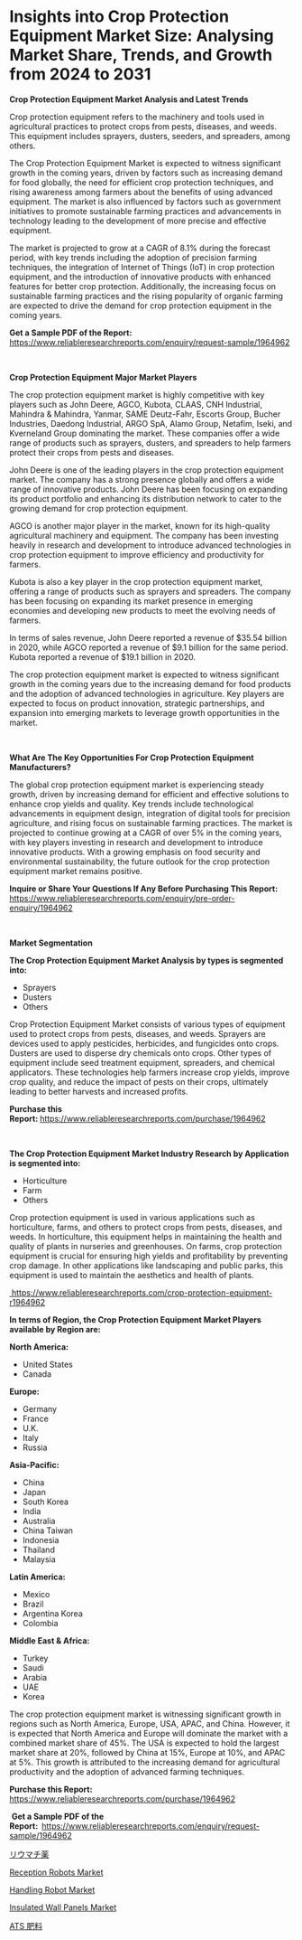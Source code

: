<p><h1>Insights into Crop Protection Equipment Market Size: Analysing Market Share, Trends, and Growth from 2024 to 2031</h1></p><p><strong>Crop Protection Equipment Market Analysis and Latest Trends</strong></p>
<p><p>Crop protection equipment refers to the machinery and tools used in agricultural practices to protect crops from pests, diseases, and weeds. This equipment includes sprayers, dusters, seeders, and spreaders, among others.</p><p>The Crop Protection Equipment Market is expected to witness significant growth in the coming years, driven by factors such as increasing demand for food globally, the need for efficient crop protection techniques, and rising awareness among farmers about the benefits of using advanced equipment. The market is also influenced by factors such as government initiatives to promote sustainable farming practices and advancements in technology leading to the development of more precise and effective equipment.</p><p>The market is projected to grow at a CAGR of 8.1% during the forecast period, with key trends including the adoption of precision farming techniques, the integration of Internet of Things (IoT) in crop protection equipment, and the introduction of innovative products with enhanced features for better crop protection. Additionally, the increasing focus on sustainable farming practices and the rising popularity of organic farming are expected to drive the demand for crop protection equipment in the coming years.</p></p>
<p><strong>Get a Sample PDF of the Report:&nbsp;</strong> <a href="https://www.reliableresearchreports.com/enquiry/request-sample/1964962">https://www.reliableresearchreports.com/enquiry/request-sample/1964962</a></p>
<p>&nbsp;</p>
<p><strong>Crop Protection Equipment Major Market Players</strong></p>
<p><p>The crop protection equipment market is highly competitive with key players such as John Deere, AGCO, Kubota, CLAAS, CNH Industrial, Mahindra & Mahindra, Yanmar, SAME Deutz-Fahr, Escorts Group, Bucher Industries, Daedong Industrial, ARGO SpA, Alamo Group, Netafim, Iseki, and Kverneland Group dominating the market. These companies offer a wide range of products such as sprayers, dusters, and spreaders to help farmers protect their crops from pests and diseases.</p><p>John Deere is one of the leading players in the crop protection equipment market. The company has a strong presence globally and offers a wide range of innovative products. John Deere has been focusing on expanding its product portfolio and enhancing its distribution network to cater to the growing demand for crop protection equipment.</p><p>AGCO is another major player in the market, known for its high-quality agricultural machinery and equipment. The company has been investing heavily in research and development to introduce advanced technologies in crop protection equipment to improve efficiency and productivity for farmers.</p><p>Kubota is also a key player in the crop protection equipment market, offering a range of products such as sprayers and spreaders. The company has been focusing on expanding its market presence in emerging economies and developing new products to meet the evolving needs of farmers.</p><p>In terms of sales revenue, John Deere reported a revenue of $35.54 billion in 2020, while AGCO reported a revenue of $9.1 billion for the same period. Kubota reported a revenue of $19.1 billion in 2020.</p><p>The crop protection equipment market is expected to witness significant growth in the coming years due to the increasing demand for food products and the adoption of advanced technologies in agriculture. Key players are expected to focus on product innovation, strategic partnerships, and expansion into emerging markets to leverage growth opportunities in the market.</p></p>
<p>&nbsp;</p>
<p><strong>What Are The Key Opportunities For Crop Protection Equipment Manufacturers?</strong></p>
<p><p>The global crop protection equipment market is experiencing steady growth, driven by increasing demand for efficient and effective solutions to enhance crop yields and quality. Key trends include technological advancements in equipment design, integration of digital tools for precision agriculture, and rising focus on sustainable farming practices. The market is projected to continue growing at a CAGR of over 5% in the coming years, with key players investing in research and development to introduce innovative products. With a growing emphasis on food security and environmental sustainability, the future outlook for the crop protection equipment market remains positive.</p></p>
<p><strong>Inquire or Share Your Questions If Any Before Purchasing This Report:</strong> <a href="https://www.reliableresearchreports.com/enquiry/pre-order-enquiry/1964962">https://www.reliableresearchreports.com/enquiry/pre-order-enquiry/1964962</a></p>
<p>&nbsp;</p>
<p><strong>Market Segmentation</strong></p>
<p><strong>The Crop Protection Equipment Market Analysis by types is segmented into:</strong></p>
<p><ul><li>Sprayers</li><li>Dusters</li><li>Others</li></ul></p>
<p><p>Crop Protection Equipment Market consists of various types of equipment used to protect crops from pests, diseases, and weeds. Sprayers are devices used to apply pesticides, herbicides, and fungicides onto crops. Dusters are used to disperse dry chemicals onto crops. Other types of equipment include seed treatment equipment, spreaders, and chemical applicators. These technologies help farmers increase crop yields, improve crop quality, and reduce the impact of pests on their crops, ultimately leading to better harvests and increased profits.</p></p>
<p><strong>Purchase this Report:&nbsp;</strong><a href="https://www.reliableresearchreports.com/purchase/1964962">https://www.reliableresearchreports.com/purchase/1964962</a></p>
<p>&nbsp;</p>
<p><strong>The Crop Protection Equipment Market Industry Research by Application is segmented into:</strong></p>
<p><ul><li>Horticulture</li><li>Farm</li><li>Others</li></ul></p>
<p><p>Crop protection equipment is used in various applications such as horticulture, farms, and others to protect crops from pests, diseases, and weeds. In horticulture, this equipment helps in maintaining the health and quality of plants in nurseries and greenhouses. On farms, crop protection equipment is crucial for ensuring high yields and profitability by preventing crop damage. In other applications like landscaping and public parks, this equipment is used to maintain the aesthetics and health of plants.</p></p>
<p><a href="https://www.reliableresearchreports.com/crop-protection-equipment-r1964962">&nbsp;https://www.reliableresearchreports.com/crop-protection-equipment-r1964962</a></p>
<p><strong>In terms of Region, the Crop Protection Equipment Market Players available by Region are:</strong></p>
<p>
    <p> <strong> North America: </strong>
        <ul>
            <li>United States</li>
            <li>Canada</li>
        </ul>
        </p> 
    <p> <strong> Europe: </strong>
        <ul>
            <li>Germany</li>
            <li>France</li>
            <li>U.K.</li>
            <li>Italy</li>
            <li>Russia</li>
        </ul>
        </p> 
    <p> <strong> Asia-Pacific: </strong>
        <ul>
            <li>China</li>
            <li>Japan</li>
            <li>South Korea</li>
            <li>India</li>
            <li>Australia</li>
            <li>China Taiwan</li>
            <li>Indonesia</li>
            <li>Thailand</li>
            <li>Malaysia</li>
        </ul>
        </p> 
    <p> <strong> Latin America: </strong>
        <ul>
            <li>Mexico</li>
            <li>Brazil</li>
            <li>Argentina Korea</li>
            <li>Colombia</li>
        </ul>
        </p> 
    <p> <strong> Middle East & Africa: </strong>
        <ul>
            <li>Turkey</li>
            <li>Saudi</li>
            <li>Arabia</li>
            <li>UAE</li>
            <li>Korea</li>
        </ul>
    </p>
    </p>
<p><p>The crop protection equipment market is witnessing significant growth in regions such as North America, Europe, USA, APAC, and China. However, it is expected that North America and Europe will dominate the market with a combined market share of 45%. The USA is expected to hold the largest market share at 20%, followed by China at 15%, Europe at 10%, and APAC at 5%. This growth is attributed to the increasing demand for agricultural productivity and the adoption of advanced farming techniques.</p></p>
<p><strong>Purchase this Report: </strong><a href="https://www.reliableresearchreports.com/purchase/1964962">https://www.reliableresearchreports.com/purchase/1964962</a></p>
<p>&nbsp;<strong>Get a Sample PDF of the Report:&nbsp;&nbsp;</strong><a href="https://www.reliableresearchreports.com/enquiry/request-sample/1964962">https://www.reliableresearchreports.com/enquiry/request-sample/1964962</a></p>
<p><strong></strong></p>
<p><p><a href="https://medium.com/@jaremington56/%E3%83%AA%E3%82%A6%E3%83%9E%E3%83%81%E8%96%AC%E5%B8%82%E5%A0%B4-%E7%AB%B6%E4%BA%89%E5%88%86%E6%9E%90-%E5%B8%82%E5%A0%B4%E5%8B%95%E5%90%91-2031%E5%B9%B4%E3%81%BE%E3%81%A7%E3%81%AE%E4%BA%88%E6%B8%AC-245ffd5cb0be">リウマチ薬</a></p><p><a href="https://github.com/juancolorado15/Market-Research-Report-List-2/blob/main/reception-robots-market.md">Reception Robots Market</a></p><p><a href="https://github.com/mahnoor2003/Market-Research-Report-List-4/blob/main/handling-robot-market.md">Handling Robot Market</a></p><p><a href="https://issuu.com/reportprime-2/docs/insulated-wall-panels-market-size-2030.pptx">Insulated Wall Panels Market</a></p><p><a href="https://github.com/vlcostes/Market-Research-Report-List-1/blob/main/112445533625.md">ATS 肥料</a></p></p>